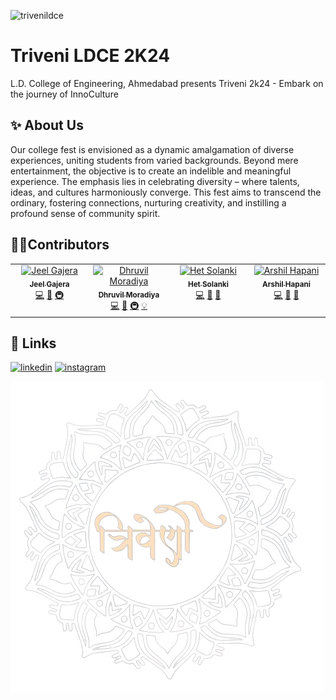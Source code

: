 ![trivenildce](https://socialify.git.ci/JeelGajera/trivenildce/image?description=1&descriptionEditable=Embark%20On%20The%20Journey%20of%20Inno-Culture%20-%20Triveni%202K24%20%20%20%20%20%20%20%20%20%20%20%20%20%20%20%20%20%20%20%20%20%20%20%20%20%20%20www.trivenildce.in&font=Inter&forks=1&issues=1&language=1&name=1&owner=1&pattern=Plus&pulls=1&stargazers=1&theme=Dark)

# Triveni LDCE 2K24

L.D. College of Engineering, Ahmedabad presents
Triveni 2k24 - Embark on the journey of InnoCulture

## ✨ About Us

Our college fest is envisioned as a dynamic amalgamation of diverse experiences, uniting students from varied backgrounds. Beyond mere entertainment, the objective is to create an indelible and meaningful experience. The emphasis lies in celebrating diversity – where talents, ideas, and cultures harmoniously converge. This fest aims to transcend the ordinary, fostering connections, nurturing creativity, and instilling a profound sense of community spirit.

## 🧑‍💻Contributors

<!-- ALL-CONTRIBUTORS-LIST:START - Do not remove or modify this section -->
<!-- prettier-ignore-start -->
<!-- markdownlint-disable -->
<table>
  <tbody>
    <tr>
      <td align="center" valign="top" width="14.28%"><a href="https://jeelgajera.vercel.app"><img src="https://avatars.githubusercontent.com/u/83470656?v=4?s=100" width="100px;" alt="Jeel Gajera"/><br /><sub><b>Jeel Gajera</b></sub></a><br /><a href="#code-JeelGajera" title="Code">💻</a> <a href="#design-JeelGajera" title="Design">🎨</a> <a href="#infra-JeelGajera" title="Infrastructure (Hosting, Build-Tools, etc)">🚇</a></td>
      <td align="center" valign="top" width="14.28%"><a href="https://github.com/mdhruvil"><img src="https://avatars.githubusercontent.com/u/132185979?v=4?s=100" width="100px;" alt="Dhruvil Moradiya"/><br /><sub><b>Dhruvil Moradiya</b></sub></a><br /><a href="#code-mdhruvil" title="Code">💻</a> <a href="#design-mdhruvil" title="Design">🎨</a> <a href="#infra-mdhruvil" title="Infrastructure (Hosting, Build-Tools, etc)">🚇</a> <a href="#example-mdhruvil" title="Examples">💡</a></td>
      <td align="center" valign="top" width="14.28%"><a href="https://github.com/HetSolanki"><img src="https://avatars.githubusercontent.com/u/83021562?v=4?s=100" width="100px;" alt="Het Solanki"/><br /><sub><b>Het Solanki</b></sub></a><br /><a href="#code-HetSolanki" title="Code">💻</a> <a href="#design-HetSolanki" title="Design">🎨</a> <a href="#maintenance-HetSolanki" title="Maintenance">🚧</a></td>
      <td align="center" valign="top" width="14.28%"><a href="https://arshil.vercel.app"><img src="https://avatars.githubusercontent.com/u/108511809?v=4?s=100" width="100px;" alt="Arshil Hapani"/><br /><sub><b>Arshil Hapani</b></sub></a><br /><a href="#code-ArshilHapani" title="Code">💻</a> <a href="#design-ArshilHapani" title="Design">🎨</a> <a href="#maintenance-ArshilHapani" title="Maintenance">🚧</a></td>
    </tr>
  </tbody>
</table>

<!-- markdownlint-restore -->
<!-- prettier-ignore-end -->

<!-- ALL-CONTRIBUTORS-LIST:END -->

## 🔗 Links

[![linkedin](https://img.shields.io/badge/linkedin-0A66C2?style=for-the-badge&logo=linkedin&logoColor=white)](https://www.linkedin.com/company/triveni-ldec/)
[![instagram](https://img.shields.io/badge/instagra-f58a00?style=for-the-badge&logo=instagram&logoColor=white)](https://www.instagram.com/triveni_ldce/)

![Logo](public/images/logo_full.png)

